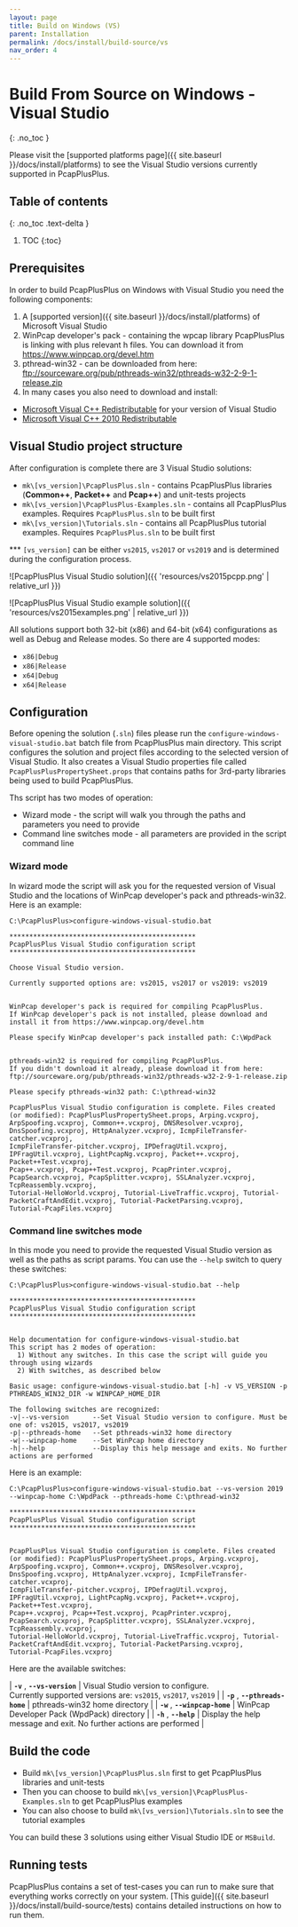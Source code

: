 ```yaml
---
layout: page
title: Build on Windows (VS)
parent: Installation
permalink: /docs/install/build-source/vs
nav_order: 4
---
```


# Build From Source on Windows - Visual Studio
{: .no_toc }

Please visit the [supported platforms page]({{ site.baseurl }}/docs/install/platforms) to see the Visual Studio versions currently supported in PcapPlusPlus.

## Table of contents
{: .no_toc .text-delta }

1. TOC
{:toc}

## Prerequisites

In order to build PcapPlusPlus on Windows with Visual Studio you need the following components:

1. A [supported version]({{ site.baseurl }}/docs/install/platforms) of Microsoft Visual Studio 
2. WinPcap developer's pack - containing the wpcap library PcapPlusPlus is linking with plus relevant h files. You can download it from <https://www.winpcap.org/devel.htm>
3. pthread-win32 - can be downloaded from here: <ftp://sourceware.org/pub/pthreads-win32/pthreads-w32-2-9-1-release.zip>
4. In many cases you also need to download and install:
  - [Microsoft Visual C++ Redistributable](https://support.microsoft.com/en-us/help/2977003/the-latest-supported-visual-c-downloads) for your version of Visual Studio
  - [Microsoft Visual C++ 2010 Redistributable](https://www.microsoft.com/en-us/download/confirmation.aspx?id=14632)

## Visual Studio project structure

After configuration is complete there are 3 Visual Studio solutions:

* `mk\[vs_version]\PcapPlusPlus.sln` - contains PcapPlusPlus libraries (__Common++__, __Packet++__ and __Pcap++__) and unit-tests projects
* `mk\[vs_version]\PcapPlusPlus-Examples.sln` - contains all PcapPlusPlus examples. Requires `PcapPlusPlus.sln` to be built first
* `mk\[vs_version]\Tutorials.sln` - contains all PcapPlusPlus tutorial examples. Requires `PcapPlusPlus.sln` to be built first


*** `[vs_version]` can be either `vs2015`, `vs2017` or `vs2019` and is determined during the configuration process.

![PcapPlusPlus Visual Studio solution]({{ 'resources/vs2015pcpp.png' | relative_url }})

![PcapPlusPlus Visual Studio example solution]({{ 'resources/vs2015examples.png' | relative_url }})

All solutions support both 32-bit (x86) and 64-bit (x64) configurations as well as Debug and Release modes. So there are 4 supported modes:

* `x86|Debug`
* `x86|Release`
* `x64|Debug`
* `x64|Release`

## Configuration

Before opening the solution (`.sln`) files please run the `configure-windows-visual-studio.bat` batch file from PcapPlusPlus main directory. This script configures the solution and project files according to the selected version of Visual Studio. It also creates a Visual Studio properties file called `PcapPlusPlusPropertySheet.props` that contains paths for 3rd-party libraries being used to build PcapPlusPlus.

Ths script has two modes of operation:

* Wizard mode - the script will walk you through the paths and parameters you need to provide
* Command line switches mode - all parameters are provided in the script command line

### Wizard mode

In wizard mode the script will ask you for the requested version of Visual Studio and the locations of WinPcap developer's pack and pthreads-win32. Here is an example:

```shell
C:\PcapPlusPlus>configure-windows-visual-studio.bat

***********************************************
PcapPlusPlus Visual Studio configuration script
***********************************************

Choose Visual Studio version.

Currently supported options are: vs2015, vs2017 or vs2019: vs2019


WinPcap developer's pack is required for compiling PcapPlusPlus.
If WinPcap developer's pack is not installed, please download and install it from https://www.winpcap.org/devel.htm

Please specify WinPcap developer's pack installed path: C:\WpdPack


pthreads-win32 is required for compiling PcapPlusPlus.
If you didn't download it already, please download it from here: ftp://sourceware.org/pub/pthreads-win32/pthreads-w32-2-9-1-release.zip

Please specify pthreads-win32 path: C:\pthread-win32

PcapPlusPlus Visual Studio configuration is complete. Files created (or modified): PcapPlusPlusPropertySheet.props, Arping.vcxproj,
ArpSpoofing.vcxproj, Common++.vcxproj, DNSResolver.vcxproj, DnsSpoofing.vcxproj, HttpAnalyzer.vcxproj, IcmpFileTransfer-catcher.vcxproj,
IcmpFileTransfer-pitcher.vcxproj, IPDefragUtil.vcxproj, IPFragUtil.vcxproj, LightPcapNg.vcxproj, Packet++.vcxproj, Packet++Test.vcxproj,
Pcap++.vcxproj, Pcap++Test.vcxproj, PcapPrinter.vcxproj, PcapSearch.vcxproj, PcapSplitter.vcxproj, SSLAnalyzer.vcxproj, TcpReassembly.vcxproj,
Tutorial-HelloWorld.vcxproj, Tutorial-LiveTraffic.vcxproj, Tutorial-PacketCraftAndEdit.vcxproj, Tutorial-PacketParsing.vcxproj,
Tutorial-PcapFiles.vcxproj
```

### Command line switches mode

In this mode you need to provide the requested Visual Studio version as well as the paths as script params. You can use the `--help` switch to query these switches:

```shell
C:\PcapPlusPlus>configure-windows-visual-studio.bat --help

***********************************************
PcapPlusPlus Visual Studio configuration script
***********************************************


Help documentation for configure-windows-visual-studio.bat
This script has 2 modes of operation:
  1) Without any switches. In this case the script will guide you through using wizards
  2) With switches, as described below

Basic usage: configure-windows-visual-studio.bat [-h] -v VS_VERSION -p PTHREADS_WIN32_DIR -w WINPCAP_HOME_DIR

The following switches are recognized:
-v|--vs-version      --Set Visual Studio version to configure. Must be one of: vs2015, vs2017, vs2019
-p|--pthreads-home   --Set pthreads-win32 home directory
-w|--winpcap-home    --Set WinPcap home directory
-h|--help            --Display this help message and exits. No further actions are performed
```

Here is an example:

```shell
C:\PcapPlusPlus>configure-windows-visual-studio.bat --vs-version 2019 --winpcap-home C:\WpdPack --pthreads-home C:\pthread-win32

***********************************************
PcapPlusPlus Visual Studio configuration script
***********************************************


PcapPlusPlus Visual Studio configuration is complete. Files created (or modified): PcapPlusPlusPropertySheet.props, Arping.vcxproj,
ArpSpoofing.vcxproj, Common++.vcxproj, DNSResolver.vcxproj, DnsSpoofing.vcxproj, HttpAnalyzer.vcxproj, IcmpFileTransfer-catcher.vcxproj,
IcmpFileTransfer-pitcher.vcxproj, IPDefragUtil.vcxproj, IPFragUtil.vcxproj, LightPcapNg.vcxproj, Packet++.vcxproj, Packet++Test.vcxproj,
Pcap++.vcxproj, Pcap++Test.vcxproj, PcapPrinter.vcxproj, PcapSearch.vcxproj, PcapSplitter.vcxproj, SSLAnalyzer.vcxproj, TcpReassembly.vcxproj,
Tutorial-HelloWorld.vcxproj, Tutorial-LiveTraffic.vcxproj, Tutorial-PacketCraftAndEdit.vcxproj, Tutorial-PacketParsing.vcxproj,
Tutorial-PcapFiles.vcxproj
```

Here are the available switches:

| __`-v`__ , __`--vs-version`__    | Visual Studio version to configure.<br>Currently supported versions are: `vs2015`, `vs2017`, `vs2019` |
| __`-p`__ , __`--pthreads-home`__ | pthreads-win32 home directory |
| __`-w`__ , __`--winpcap-home`__  | WinPcap Developer Pack (WpdPack) directory |
| __`-h`__ , __`--help`__          | Display the help message and exit. No further actions are performed |

## Build the code

* Build `mk\[vs_version]\PcapPlusPlus.sln` first to get PcapPlusPlus libraries and unit-tests
* Then you can choose to build `mk\[vs_version]\PcapPlusPlus-Examples.sln` to get PcapPlusPlus examples
* You can also choose to build `mk\[vs_version]\Tutorials.sln` to see the tutorial examples

You can build these 3 solutions using either Visual Studio IDE or `MSBuild`.

## Running tests

PcapPlusPlus contains a set of test-cases you can run to make sure that everything works correctly on your system. [This guide]({{ site.baseurl }}/docs/install/build-source/tests) contains detailed instructions on how to run them.
